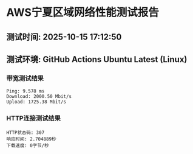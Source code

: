 # AWS宁夏区域网络性能测试报告
## 测试时间: 2025-10-15 17:12:50
## 测试环境: GitHub Actions Ubuntu Latest (Linux)

### 带宽测试结果
```
Ping: 9.578 ms
Download: 2000.50 Mbit/s
Upload: 1725.38 Mbit/s
```

### HTTP连接测试结果
```
HTTP状态码: 307
响应时间: 2.704889秒
下载速度: 0字节/秒
```

